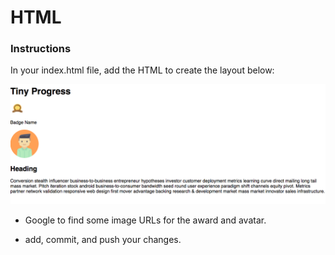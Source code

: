 # HTML

### Instructions

In your index.html file, add the HTML to create the layout below:

![sample](images/sample.png)

* Google to find some image URLs for the award and avatar. 

* add, commit, and push your changes.
